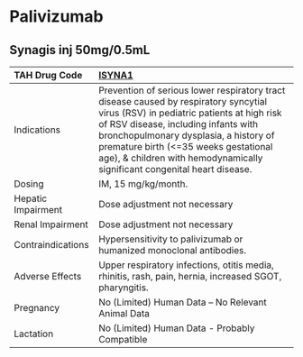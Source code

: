 # Palivizumab

## Synagis inj 50mg/0.5mL

| TAH Drug Code      | [ISYNA1](https://www.tahsda.org.tw/drugs/hissearch.php?drug_code=ISYNA1)                                                                                                                                                                                                                                                                 |
|:-------------------|:-----------------------------------------------------------------------------------------------------------------------------------------------------------------------------------------------------------------------------------------------------------------------------------------------------------------------------------------|
| Indications        | Prevention of serious lower respiratory tract disease caused by respiratory syncytial virus (RSV) in pediatric patients at high risk of RSV disease, including infants with bronchopulmonary dysplasia, a history of premature birth (<=35 weeks gestational age), & children with hemodynamically significant congenital heart disease. |
| Dosing             | IM, 15 mg/kg/month.                                                                                                                                                                                                                                                                                                                      |
| Hepatic Impairment | Dose adjustment not necessary                                                                                                                                                                                                                                                                                                            |
| Renal Impairment   | Dose adjustment not necessary                                                                                                                                                                                                                                                                                                            |
| Contraindications  | Hypersensitivity to palivizumab or humanized monoclonal antibodies.                                                                                                                                                                                                                                                                      |
| Adverse Effects    | Upper respiratory infections, otitis media, rhinitis, rash, pain, hernia, increased SGOT, pharyngitis.                                                                                                                                                                                                                                   |
| Pregnancy          | No (Limited) Human Data – No Relevant Animal Data                                                                                                                                                                                                                                                                                        |
| Lactation          | No (Limited) Human Data - Probably Compatible                                                                                                                                                                                                                                                                                            |

